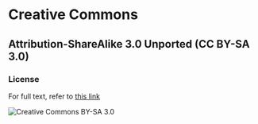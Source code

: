 # Creative Commons #
## Attribution-ShareAlike 3.0 Unported (CC BY-SA 3.0) ##

### License ###

For full text, refer to [this link](http://creativecommons.org/licenses/by-sa/3.0/deed.en_GB)

![Creative Commons BY-SA 3.0](http://i.creativecommons.org/l/by-sa/3.0/88x31.png)
